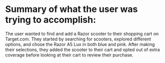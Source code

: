 # Summary of what the user was trying to accomplish:

The user wanted to find and add a Razor scooter to their shopping cart on Target.com. They started by searching for scooters, explored different options, and chose the Razor A5 Lux in both blue and pink. After making their selections, they added the scooter to their cart and opted out of extra coverage before looking at their cart to review their purchase.
